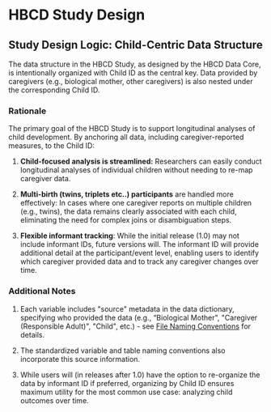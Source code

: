 # HBCD Study Design

## Study Design Logic: Child-Centric Data Structure
The data structure in the HBCD Study, as designed by the HBCD Data Core, is intentionally organized with Child ID as the central key. Data provided by caregivers (e.g., biological mother, other caregivers) is also nested under the corresponding Child ID.

### Rationale
The primary goal of the HBCD Study is to support longitudinal analyses of child development. By anchoring all data, including caregiver-reported measures, to the Child ID:

1. **Child-focused analysis is streamlined:** Researchers can easily conduct longitudinal analyses of individual children without needing to re-map caregiver data.

2. **Multi-birth (twins, triplets etc..) participants** are handled more effectively: In cases where one caregiver reports on multiple children (e.g., twins), the data remains clearly associated with each child, eliminating the need for complex joins or disambiguation steps.

3. **Flexible informant tracking**: While the initial release (1.0) may not include informant IDs, future versions will. The informant ID will provide additional detail at the participant/event level, enabling users to identify which caregiver provided data and to track any caregiver changes over time.

### Additional Notes

1. Each variable includes "source" metadata in the data dictionary, specifying who provided the data (e.g., “Biological Mother", "Caregiver (Responsible Adult)", "Child", etc.) - see [File Naming Conventions](../datacuration/phenotypes.md#file-naming-conventions) for details.

2. The standardized variable and table naming conventions also incorporate this source information. 

3. While users will (in releases after 1.0) have the option to re-organize the data by informant ID if preferred, organizing by Child ID ensures maximum utility for the most common use case: analyzing child outcomes over time.
